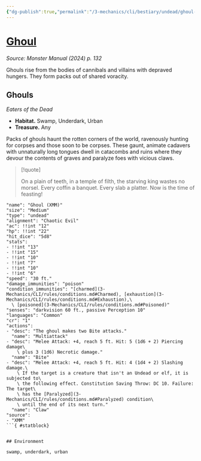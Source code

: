 ```yaml
---
{"dg-publish":true,"permalink":"/3-mechanics/cli/bestiary/undead/ghoul-xmm/","tags":["ttrpg-cli/compendium/src/5e/xmm","ttrpg-cli/monster/cr/1","ttrpg-cli/monster/environment/swamp","ttrpg-cli/monster/environment/underdark","ttrpg-cli/monster/environment/urban","ttrpg-cli/monster/size/medium","ttrpg-cli/monster/type/undead"],"created":"2025-03-01T17:25:21.252-05:00","updated":"2025-03-25T22:27:48.485-04:00"}
---
```


# [Ghoul](3-Mechanics/CLI/bestiary/undead/ghoul-xmm.md)
*Source: Monster Manual (2024) p. 132*  

Ghouls rise from the bodies of cannibals and villains with depraved hungers. They form packs out of shared voracity.

## Ghouls

*Eaters of the Dead*

- **Habitat.** Swamp, Underdark, Urban  
- **Treasure.** Any  

Packs of ghouls haunt the rotten corners of the world, ravenously hunting for corpses and those soon to be corpses. These gaunt, animate cadavers with unnaturally long tongues dwell in catacombs and ruins where they devour the contents of graves and paralyze foes with vicious claws.

> [!quote]  
> 
> On a plain of teeth, in a temple of filth, the starving king wastes no morsel. Every coffin a banquet. Every slab a platter. Now is the time of feasting!


```statblock
"name": "Ghoul (XMM)"
"size": "Medium"
"type": "undead"
"alignment": "Chaotic Evil"
"ac": !!int "12"
"hp": !!int "22"
"hit_dice": "5d8"
"stats":
- !!int "13"
- !!int "15"
- !!int "10"
- !!int "7"
- !!int "10"
- !!int "6"
"speed": "30 ft."
"damage_immunities": "poison"
"condition_immunities": "[charmed](3-Mechanics/CLI/rules/conditions.md#Charmed), [exhaustion](3-Mechanics/CLI/rules/conditions.md#Exhaustion),\
  \ [poisoned](3-Mechanics/CLI/rules/conditions.md#Poisoned)"
"senses": "darkvision 60 ft., passive Perception 10"
"languages": "Common"
"cr": "1"
"actions":
- "desc": "The ghoul makes two Bite attacks."
  "name": "Multiattack"
- "desc": "Melee Attack: +4, reach 5 ft. Hit: 5 (1d6 + 2) Piercing damage\
    \ plus 3 (1d6) Necrotic damage."
  "name": "Bite"
- "desc": "Melee Attack: +4, reach 5 ft. Hit: 4 (1d4 + 2) Slashing damage.\
    \ If the target is a creature that isn't an Undead or elf, it is subjected to\
    \ the following effect. Constitution Saving Throw: DC 10. Failure: The target\
    \ has the [Paralyzed](3-Mechanics/CLI/rules/conditions.md#Paralyzed) condition\
    \ until the end of its next turn."
  "name": "Claw"
"source":
- "XMM"
```{ #statblock}


## Environment

swamp, underdark, urban